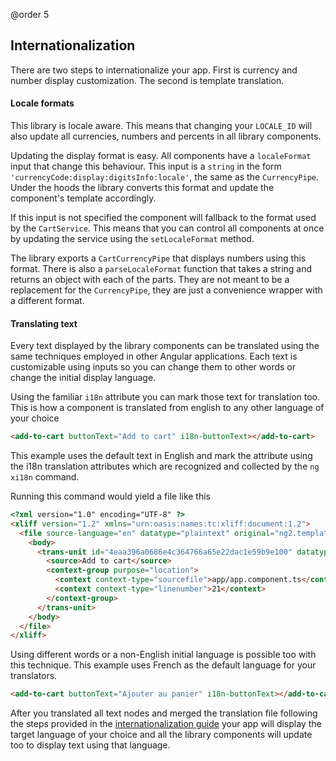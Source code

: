 @order 5
## Internationalization

There are two steps to internationalize your app. First is currency and number display customization. The second is template translation.

#### Locale formats

This library is locale aware. This means that changing your `LOCALE_ID` will also update all currencies, numbers and percents in all library components.

Updating the display format is easy. All components have a `localeFormat` input that change this behaviour. This input is a `string` in the form `'currencyCode:display:digitsInfo:locale'`, the same as the `CurrencyPipe`. Under the hoods the library converts this format and update the component's template accordingly.

If this input is not specified the component will fallback to the format used by the `CartService`. This means that you can control all components at once by updating the service using the `setLocaleFormat` method.

The library exports a `CartCurrencyPipe` that displays numbers using this format. There is also a `parseLocaleFormat` function that takes a string and returns an object with each of the parts. They are not meant to be a replacement for the `CurrencyPipe`, they are just a convenience wrapper with a different format.

#### Translating text

Every text displayed by the library components can be translated using the same techniques employed in other Angular applications. Each text is customizable using inputs so you can change them to other words or change the initial display language.

Using the familiar `i18n` attribute you can mark those text for translation too. This is how a component is translated from english to any other language of your choice

```html
<add-to-cart buttonText="Add to cart" i18n-buttonText></add-to-cart>
```

This example uses the default text in English and mark the attribute using the i18n translation attributes which are recognized and collected by the `ng xi18n` command.

Running this command would yield a file like this

```html
<?xml version="1.0" encoding="UTF-8" ?>
<xliff version="1.2" xmlns="urn:oasis:names:tc:xliff:document:1.2">
  <file source-language="en" datatype="plaintext" original="ng2.template">
    <body>
      <trans-unit id="4eaa396a0686e4c364766a65e22dac1e59b9e100" datatype="html">
        <source>Add to cart</source>
        <context-group purpose="location">
          <context context-type="sourcefile">app/app.component.ts</context>
          <context context-type="linenumber">21</context>
        </context-group>
      </trans-unit>
    </body>
  </file>
</xliff>
```

Using different words or a non-English initial language is possible too with this technique. This example uses French as the default language for your translators.

```html
<add-to-cart buttonText="Ajouter au panier" i18n-buttonText></add-to-cart>
```

After you translated all text nodes and merged the translation file following the steps provided in the [internationalization guide](https://angular.io/guide/i18n) your app will display the target language of your choice and all the library components will update too to display text using that language.





